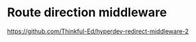 Route direction middleware
==========================

https://github.com/Thinkful-Ed/hyperdev-redirect-middleware-2